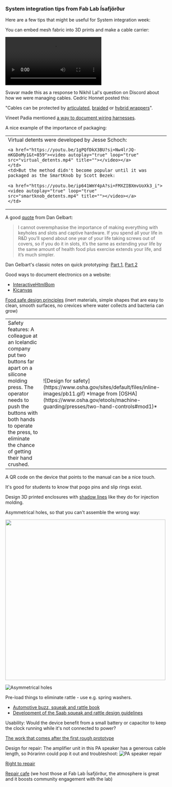 ### System integration tips from Fab Lab Ísafjörður

Here are a few tips that might be useful for System integration week:

You can embed mesh fabric into 3D prints and make a cable carrier:

<a href="https://fab.cba.mit.edu/classes/865.24/people/svavar/components/cable_carrier/"><video autoplay="true" loop="true" src="https://fab.cba.mit.edu/classes/865.24/people/svavar/components/images/cable_carrier/cable_carrier.mp4" title="3D printed cable carrier"></video></a>

Svavar made this as a response to Nikhil Lal's question on Discord about how we were managing cables. Cedric Honnet posted this:

"Cables can be protected by [articulated](https://www.amazon.com/Plastic-Machine-Carrier-Ted-Lele/dp/B074S2GQ56/?th=1), [braided](https://www.amazon.com/Keco-100ft-Expandable-Braided-Sleeving/dp/B07K1WP871?th=1) or [hybrid wrappers](https://www.amazon.com/Management-Diameter-Organizer-Expandable-Concealer/dp/B07PPR47ZV/?th=1)".

Vineet Padia mentioned [a way to document wiring harnesses](https://github.com/wireviz/WireViz).

A nice example of the importance of packaging:
<table style="width:100%">
  <tr>
    <td>Virtual detents were developed by Jesse Schoch:
    
    <a href="https://youtu.be/1gPQfDkX3BU?si=Nw4lrJQ-mKGDoMy1&t=859"><video autoplay="true" loop="true" src="virtual_detents.mp4" title=""></video></a>
    </td>
    <td>But the method didn't become popular until it was packaged as the SmartKnob by Scott Bezek:

    <a href="https://youtu.be/ip641WmY4pA?si=FMXZIBXmvUoXk3_i"><video autoplay="true" loop="true" src="smartknob_detents.mp4" title=""></video></a>
    </td>
  </tr>
</table>

A good [quote](https://makezine.com/article/digital-fabrication/machining/18-lessons-smart-prototyping-self-made-billionaire/) from Dan Gelbart:
>I cannot overemphasise the importance of making everything with keyholes and slots and captive hardware. If you spend all your life in R&D you’ll spend about one year of your life taking screws out of covers, so if you do it in slots, it’s the same as extending your life by the same amount of health food plus exercise extends your life, and it’s much simpler.

Dan Gelbart's classic notes on quick prototyping: [Part 1](https://people.ece.ubc.ca/leos/pdf/tools/machine/DGCourseNotes.pdf), [Part 2](https://people.ece.ubc.ca/leos/pdf/tools/machine/DGCourseNotes2.pdf)

Good ways to document electronics on a website:
- [InteractiveHtmlBom](https://github.com/openscopeproject/InteractiveHtmlBom)
- [Kicanvas](https://kicanvas.org/)

[Food safe design principles](https://www.meatinstitute.org/sites/default/files/original%20documents/Sanitation%20booklet%202021.pdf) (inert materials, simple shapes that are easy to clean, smooth surfaces, no crevices where water collects and bacteria can grow)

<table style="width:100%">
  <tr>
    <td>Safety features: A colleague at an Icelandic company put two buttons far apart on a silicone molding press. The operator needs to push the buttons with both hands to operate the press, to eliminate the chance of getting their hand crushed.
    </td>
    <td>![Design for safety](https://www.osha.gov/sites/default/files/inline-images/pb11.gif)
    *Image from [OSHA](https://www.osha.gov/etools/machine-guarding/presses/two-hand-controls#mod1)*
    </td>
  </tr>
</table>

A QR code on the device that points to the manual can be a nice touch.

It's good for students to know that pogo pins and slip rings exist.

Design 3D printed enclosures with [shadow lines](https://youtu.be/8dhFhU7Nl_0?si=9pBpZQx7DmvqgBTx) like they do for injection molding.

Asymmetrical holes, so that you can't assemble the wrong way:

<img src="!https://files.svavar.cc/fab/fab_lab_isafjordur_injection_mold_by_johannes_konrad_weber.jpg" width="500">

![Asymmetrical holes](https://files.svavar.cc/fab/fab_lab_isafjordur_injection_mold_by_johannes_konrad_weber.jpg)

Pre-load things to eliminate rattle - use e.g. spring washers. 
- [Automotive buzz, squeak and rattle book](https://www.amazon.com/Automotive-Buzz-Squeak-Rattle-Mechanisms-ebook/dp/B006NVY2VS) 
- [Development of the Saab squeak and rattle design guidelines](http://www.diva-portal.org/smash/get/diva2:215325/FULLTEXT01.pdf)

Usability: Would the device benefit from a small battery or capacitor to keep the clock running while it's not connected to power?

[The work that comes after the first rough prototype](https://youtu.be/caYl8u7Gd0A?si=M49v6m-484e8k_2f) 

Design for repair: The amplifier unit in this PA speaker has a generous cable length, so Þórarinn could pop it out and troubleshoot: 
![PA speaker repair](https://files.svavar.cc/fab/speaker_repair.jpg)

[Right to repair](https://en.wikipedia.org/wiki/) 

[Repair cafe](https://www.repaircafe.org/en/) (we host those at Fab Lab Ísafjörður, the atmosphere is great and it boosts community engagement with the lab)

